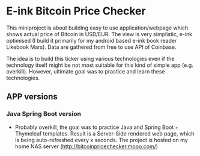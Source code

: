 # E-ink Bitcoin Price Checker

This miniproject is about building easy to use application/webpage which shows actual price of Bitcoin in USD/EUR. The view is very simplistic, e-ink optimised (I build it primarily for my android based e-ink book reader Likebook Mars). Data are gathered from free to use API of Coinbase.

The idea is to build this ticker using various technologies even if the technology itself might be not most suitable for this kind of simple app (e.g. overkill). However, ultimate goal was to practice and learn these technologies.


## APP versions

### Java Spring Boot version
- Probably overkill, the goal was to practice Java and Spring Boot + Thymeleaf templates. Result is a Server-Side rendered web page, which is being auto-refreshed every x seconds. The project is hosted on my home NAS server (http://bitcoinpricechecker.mooo.com/)